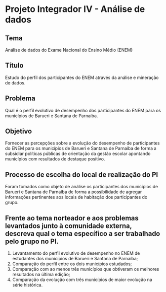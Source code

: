 # Projeto Integrador IV - Análise de dados

## Tema
Análise de dados do Exame Nacional do Ensino Médio (ENEM)

## Título
Estudo do perfil dos participantes do ENEM através da análise e mineração de dados.

## Problema
Qual é o perfil evolutivo de desempenho dos participantes do ENEM para os municípios de Barueri e Santana de Parnaíba.

## Objetivo
Fornecer as percepções sobre a evolução do desempenho de participantes do ENEM para os municípios de Barueri e Santana de Parnaíba de forma a subsidiar políticas públicas de orientação da gestão escolar apontando municípios com resultados de destaque positivo. 

## Processo de escolha do local de realização do PI

Foram tomados como objeto de análise os participantes dos municípios de Barueri e Santana de Parnaíba de forma a possibilidade de agregar informações pertinentes aos locais de habitação dos participantes do grupo. 

## Frente ao tema norteador e aos problemas levantados junto à comunidade externa, descreva qual o tema específico a ser trabalhado pelo grupo no PI.

1. Levantamento do perfil evolutivo de desempenho no ENEM de estudantes dos municípios de Barueri e Santana de Parnaíba;
2. Comparação do perfil entre os dois municípios estudados;
3. Comparação com ao menos três municípios que obtiveram os melhores resultados na última edição;
4. Comparação da evolução com três municípios de maior evolução na série histórica. 



